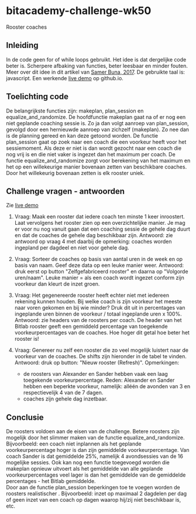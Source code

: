 # bitacademy-challenge-wk50  
Rooster coaches 

## Inleiding
In de code geen for of while loops gebruikt. Het idee is dat dergelijke code beter is. Scherpere afbaking van functies, beter leesbaar en minder fouten. Meer over dit idee in dit artikel van [Samer Buna, 2017](https://medium.com/edge-coders/coding-tip-try-to-code-without-loops-18694cf06428). De gebruikte taal is: javascript. Een werkende [live demo](https://jhmj-io.github.io/bitacademy-challenge-wk50/) op github.io.


## Toelichting code
De belangrijkste functies zijn: makeplan, plan_session en equalize_and_randomize. De hoofdfunctie makeplan gaat na of er nog een niet geplande coaching sessie is. Zo ja dan volgt aanroep van plan_session, gevolgd door een hernieuwde aanroep van zichzelf (makeplan). Zo nee dan is de planning gereed en kan deze getoond worden. De functie plan_session gaat op zoek naar een coach die een voorkeur heeft voor het sessiemoment. Als deze er niet is dan wordt gezocht naar een coach die nog vrij is en die niet vaker is ingezet dan het maximum per coach. De functie equalize_and_randomize zorgt voor berekening van het maximum en het op een willekeurige manier bovenaan zetten van beschikbare coaches. Door het willekeurig bovenaan zetten is elk rooster uniek.


## Challenge vragen - antwoorden

Zie [live demo](https://jhmj-io.github.io/bitacademy-challenge-wk50/)

1. Vraag: Maak een rooster dat iedere coach ten minste 1 keer inroostert. Laat vervolgens het rooster zien op een overzichtelijke manier. Je mag er voor nu nog vanuit gaan dat een coaching sessie de gehele dag duurt en dat de coaches de gehele dag beschikbaar zijn.
Antwoord: zie antwoord op vraag 4 met daarbij de opmerking: coaches worden ingepland per dagdeel en niet voor gehele dag.

2. Vraag: Sorteer de coaches op basis van aantal uren in de week en op basis van naam. Geef deze data op een leuke manier weer. Antwoord: druk eerst op button "Zelfgefabriceerd rooster" en daarna op "Volgorde uren/naam". Leuke manier = als een coach wordt ingezet conform zijn voorkeur dan kleurt de inzet groen.

3. Vraag: Het gegenereerde rooster heeft echter niet met iedereen rekening kunnen houden. Bij welke coach is zijn voorkeur het meeste naar voren gekomen en bij wie minder? Druk dit uit in percentages van ingeplande uren binnen de voorkeur / totaal ingeplande uren x 100%. Antwoord: zie headers van de roosters per coach. De header van het Bitlab rooster geeft een gemiddeld percentage van toegekende voorkeurpercentages van de coaches. Hoe hoger dit getal hoe beter het rooster is!

4. Vraag: Genereer nu zelf een rooster die zo veel mogelijk luistert naar de voorkeur van de coaches. De shifts zijn hieronder in de tabel te vinden. Antwoord: druk op button: "Nieuw rooster (Refresh)".  Opmerkingen: 
    - de roosters van Alexander en Sander hebben vaak een laag toegekende voorkeurpercentage. Reden: Alexander en Sander hebben een beperkte voorkeur, namelijk: alléén de avonden van 3 en respectievelijk 4 van de 7 dagen.
    - coaches zijn gehele dag inzetbaar.


## Conclusie
De roosters voldoen aan de eisen van de challenge. Betere roosters zijn mogelijk door het slimmer maken van de functie
equalize_and_randomize. Bijvoorbeeld: een coach niet inplannen als het geplande voorkeurpercentage hoger is dan zijn gemiddelde voorkeurpercentage. Van coach Sander is dat gemiddelde 25%, namelijk 4 avondsessies van de 16 mogelijke sessies. Ook kan nog een functie toegevoegd worden die makeplan opnieuw uitvoert als het gemiddelde van alle geplande voorkeurpercentages veel lager is dan het gemiddelde van de gemiddelde percentages - het Bitlab gemiddelde.  
Door aan de functie plan_session beperkingen toe te voegen worden de roosters realistischer . Bijvoorbeeld: inzet op maximaal 2 dagdelen per dag of geen inzet van een coach op dagen waarop hij/zij niet beschikbaar is, etc.
